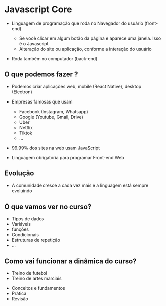 # Javascript Core

* Linguagem de programação que roda no Navegador do usuário (front-end)
    * Se você clicar em algum botão da página e aparece uma janela. Isso é o Javascript
    * Alteração do site ou aplicação, conforme a interação do usuário

* Roda também no computador (back-end)

## O que podemos fazer ?

* Podemos criar aplicações web, mobile (React Native), desktop (Electron)
* Empresas famosas que usam
    * Facebook (Instagram, Whatsapp)
    * Google (Youtube, Gmail, Drive)
    * Uber
    * Netflix
    * Tiktok
    * ...

* 99.99% dos sites na web usam JavaScript
* Linguagem obrigatória para programar Front-end Web

## Evolução

* A comunidade cresce a cada vez mais e a linguagem está sempre evoluindo

## O que vamos ver no curso?

- Tipos de dados
- Variáveis
- funções
- Condicionais
- Estruturas de repetição
- ...

## Como vai funcionar a dinâmica do curso?

- Treino de futebol
- Treino de artes marciais

* Conceitos e fundamentos
* Prática
* Revisão